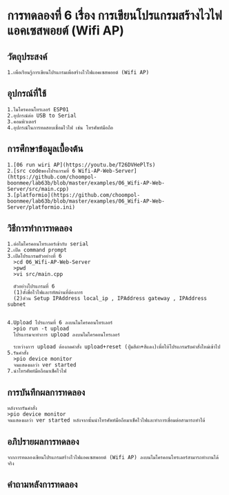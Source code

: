 # การทดลองที่ 6 เรื่อง การเขียนโปรแกรมสร้างไวไฟแอคเซสพอยต์ (Wifi AP)
## วัตถุประสงค์
    1.เพื่อเรียนรู้การเขียนโปรแกรมเพื่อสร้างไวไฟแอคเซสพอยต์ (Wifi AP)
## อุปกรณ์ที่ใช้
    1.ไมโครคอนโทรเลอร์ ESP01
    2.อุปกรณ์ต่อ USB to Serial
    3.คอมพิวเตอร์
    4.อุปกรณ์ในการทดสอบเชื่อมไวไฟ เช่น โทรศัพท์มือถือ
## การศึกษาข้อมูลเบื้องต้น
    1.[06 run wiri AP](https://youtu.be/T26DVHePlTs)
    2.[src codeของโปรแกรมที่ 6 Wifi-AP-Web-Server](https://github.com/choompol-boonmee/lab63b/blob/master/examples/06_Wifi-AP-Web-Server/src/main.cpp)
    3.[platformio](https://github.com/choompol-boonmee/lab63b/blob/master/examples/06_Wifi-AP-Web-Server/platformio.ini)
## วิธีการทำการทดลอง
    1.ต่อไมโครคอนโทรเลอร์เข้ากับ serial 
    2.เปิด command prompt
    3.เปิดโปรแกรมตัวอย่างที่ 6
      >cd 06_Wifi-AP-Web-Server
      >pwd
      >vi src/main.cpp

      ตัวอย่างโปรแกรมที่ 6
      (1)ตั้งชื่อไวไฟและรหัสผ่านที่ต้องการ
      (2)ส่วน Setup IPAddress local_ip , IPAddress gateway , IPAddress subnet 
         
  
    4.Upload โปรแกรมที่ 6 ลงบนไมโครคอนโทรเลอร์
      >pio run -t upload
      โปรแกรมจะทำการ upload ลงบนไมโครคอนโทรเลอร์ 
      
      ระหว่างการ upload ต้องกดคำสั่ง upload+reset (ปุ่มสีดำ+สีแดง)เพื่อให้โปรแกรมรับคำสั่งใหม่เข้าไป
    5.รันคำสั่ง
      >pio device monitor
      จนแสดงผลว่า ver started
    7.นำโทรศัพท์มือถือมาเช็คไวไฟ
   
   
## การบันทึกผลการทดลอง
    หลังจากรันคำสั่ง 
    >pio device monitor
    จนแสดงผลว่า ver started หลังจากนั้นนำโทรศัพท์มือถือมาเช็คไวไฟและทำการเชื่อมต่อสามารถทำได้
    
## อภิปรายผลการทดลอง
    จากการทดลองเขียนโปรแกรมสร้างไวไฟแอคเซสพอยต์ (Wifi AP) ลงบนไมโครคอนโทรเลอร์สามารถทำงานได้จริง
## คำถามหลังการทดลอง
    

